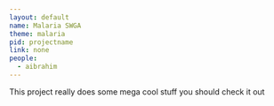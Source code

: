 ```yaml
---
layout: default
name: Malaria SWGA
theme: malaria
pid: projectname
link: none
people:
  - aibrahim
---
```


This project really does some mega cool stuff you should check it out